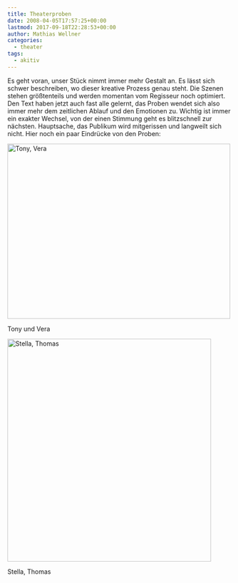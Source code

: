```yaml
---
title: Theaterproben
date: 2008-04-05T17:57:25+00:00
lastmod: 2017-09-18T22:28:53+00:00
author: Mathias Wellner
categories:
  - theater
tags:
  - akitiv
---
```

Es geht voran, unser Stück nimmt immer mehr Gestalt an. Es lässt sich schwer beschreiben, wo dieser kreative Prozess genau steht. Die Szenen stehen größtenteils und werden momentan vom Regisseur noch optimiert. Den Text haben jetzt auch fast alle gelernt, das Proben wendet sich also immer mehr dem zeitlichen Ablauf und den Emotionen zu. Wichtig ist immer ein exakter Wechsel, von der einen Stimmung geht es blitzschnell zur nächsten. Hauptsache, das Publikum wird mitgerissen und langweilt sich nicht. Hier noch ein paar Eindrücke von den Proben:

<div style="width: 510px" class="wp-caption aligncenter">
  <a href="http://www.flickr.com/photos/mwellner/2387635155/"><img alt="Tony, Vera" src="http://farm3.static.flickr.com/2018/2387635155_79ec4c7535.jpg" title="Tony, Vera" width="500" height="393" /></a>
  
  <p class="wp-caption-text">
    Tony und Vera<br />
  </p>
</div>

<div style="width: 476px" class="wp-caption aligncenter">
  <a href="http://www.flickr.com/photos/mwellner/2387634961/"><img alt="Stella, Thomas" src="http://farm4.static.flickr.com/3020/2387634961_161457a331.jpg" title="Stella, Thomas" width="457" height="500" /></a>
  
  <p class="wp-caption-text">
    Stella, Thomas<br />
  </p>
</div>